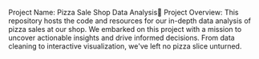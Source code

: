 Project Name: Pizza Sale Shop Data Analysis🍕
Project Overview: This repository hosts the code and resources for our in-depth data analysis of pizza sales at our shop. We embarked on this project with a mission to uncover actionable insights and drive informed decisions. From data cleaning to interactive visualization, we've left no pizza slice unturned.
